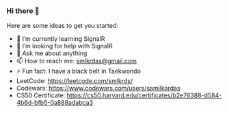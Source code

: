 ### Hi there 👋


Here are some ideas to get you started:

- 🌱 I’m currently learning SignalR
- 🤔 I’m looking for help with SignalR
- 💬 Ask me about anything
- 📫 How to reach me: smlkrdas@gmail.com
- ⚡ Fun fact: I have a black belt in Taekwondo
- LeetCode: https://leetcode.com/smlkrds/
- Codewars: https://www.codewars.com/users/samilkardas
- CS50 Certificate: https://cs50.harvard.edu/certificates/b2e76388-d584-4b6d-bfb5-0a888adabca3
